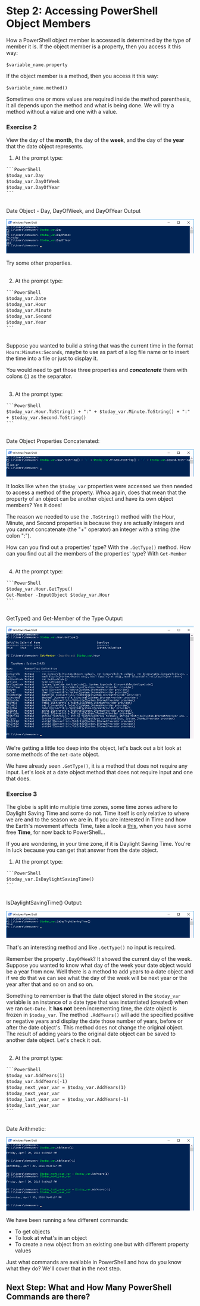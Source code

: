 # Step 2: Accessing PowerShell Object Members

How a PowerShell object member is accessed is determined by the type of member it is.  If the object member is a property, then you access it this way:

  `$variable_name.property`

If the object member is a method, then you access it this way:

  `$variable_name.method()`

  Sometimes one or more values are required inside the method parenthesis, it all depends upon the method and what is being done.  We will try a method without a value and one with a value.

### Exercise 2

View the day of the **month**, the day of the **week**, and the day of the **year** that the date object represents.

  1. At the prompt type:

    ```PowerShell
    $today_var.Day
    $today_var.DayOfWeek
    $today_var.DayOfYear
    ```

  </br>Date Object - Day, DayOfWeek, and DayOfYear Output

  ![](assets/images/image-06.jpg)

  Try some other properties.<br/><br/>

  2. At the prompt type:

    ```PowerShell
    $today_var.Date
    $today_var.Hour
    $today_var.Minute
    $today_var.Second
    $today_var.Year
    ```

  </br>Suppose you wanted to build a string that was the current time in the format `Hours:Minutes:Seconds`, maybe to use as part of a log file name or to insert the time into a file or just to display it.

  You would need to get those three properties and ***concatenate*** them with colons (:) as the separator.<br/><br/>

  3. At the prompt type:

    ```PowerShell
    $today_var.Hour.ToString() + ":" + $today_var.Minute.ToString() + ":" + $today_var.Second.ToString()
    ```

  </br>Date Object Properties Concatenated:

  ![](assets/images/image-07.jpg)

  It looks like when the `$today_var` properties were accessed we then needed to access a method of the property. Whoa again, does that mean that the property of an object can be another object and have its own object members? Yes it does!

  The reason we needed to use the `.ToString()` method with the Hour, Minute, and Second properties is because they are actually integers and you cannot concatenate (the "+" operator) an integer with a string (the colon ":").

  How can you find out a properties' type? With the `.GetType()` method. How can you find out all the members of the properties' type? With `Get-Member`<br/><br/>

  4. At the prompt type:

    ```PowerShell
    $today_var.Hour.GetType()
    Get-Member -InputObject $today_var.Hour
    ```

  </br>GetType() and Get-Member of the Type Output:

  ![](assets/images/image-08.jpg)

  We're getting a little too deep into the object, let's back out a bit look at some methods of the `Get-Date` object.

  We have already seen `.GetType()`, it is a method that does not require any input. Let's look at a date object method that does not require input and one that does.

### Exercise 3

The globe is split into multiple time zones, some time zones adhere to Daylight Saving Time and some do not. Time itself is only relative to where we are and to the season we are in. If you are interested in Time and how the Earth's movement affects Time, take a look a [this](https://www.youtube.com/watch?v=IJhgZBn-LHg), when you have some free **Time**, for now back to PowerShell...

If you are wondering, in your time zone, if it is Daylight Saving Time. You're in luck because you can get that answer from the date object.

  1. At the prompt type:

    ```PowerShell
    $today_var.IsDaylightSavingTime()
    ```

  </br>IsDaylightSavingTime() Output:

  ![](assets/images/image-09.jpg)

  That's an interesting method and like `.GetType()` no input is required.

  Remember the property `.DayOfWeek`? It showed the current day of the week. Suppose you wanted to know what day of the week your date object would be a year from now. Well there is a method to add years to a date object and if we do that we can see what the day of the week will be next year or the year after that and so on and so on.

  Something to remember is that the date object stored in the `$today_var` variable is an instance of a date type that was instantiated (created) when we ran `Get-Date`. It **has not** been incrementing time, the date object is frozen in `$today_var`. The method `.AddYears()` will add the specified positive or negative years and display the date those number of years, before or after the date object's. This method does not change the original object. The result of adding years to the original date object can be saved to another date object. Let's check it out.<br/><br/>

  2. At the prompt type:

    ```PowerShell
    $today_var.AddYears(1)
    $today_var.AddYears(-1)
    $today_next_year_var = $today_var.AddYears(1)
    $today_next_year_var
    $today_last_year_var = $today_var.AddYears(-1)
    $today_last_year_var
    ```

  </br>Date Arithmetic:

  ![](assets/images/image-10.jpg)

We have been running a few different commands:
  - To get objects
  - To look at what's in an object
  - To create a new object from an existing one but with different property values

Just what commands are available in PowerShell and how do you know what they do? We'll cover that in the next step.

## Next Step: What and How Many PowerShell Commands are there?
